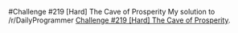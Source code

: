 #Challenge #219 [Hard] The Cave of Prosperity
My solution to /r/DailyProgrammer [Challenge #219 [Hard] The Cave of Prosperity](http://www.reddit.com/r/dailyprogrammer/comments/3aewlg/20150617_challenge_219_hard_the_cave_of_prosperity/).